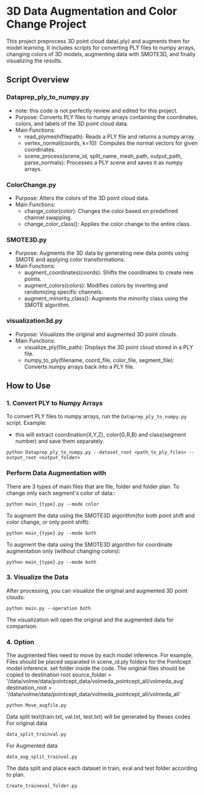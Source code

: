 # 3D Data Augmentation and Color Change Project

This project preprocess 3D point cloud data(.ply) and augments them for model learning. 
It includes scripts for converting PLY files to numpy arrays, 
changing colors of 3D models, 
augmenting data with SMOTE3D, 
and finally visualizing the results.

## Script Overview
### Dataprep_ply_to_numpy.py
* note: this code is not perfectly review and edited for this project.
* Purpose: Converts PLY files to numpy arrays containing the coordinates, colors, and labels of the 3D point cloud data.
* Main Functions:
  * read_plymesh(filepath): Reads a PLY file and returns a numpy array.
  * vertex_normal(coords, k=10): Computes the normal vectors for given coordinates.
  * scene_process(scene_id, split_name, mesh_path, output_path, parse_normals): Processes a PLY scene and saves it as numpy arrays.
### ColorChange.py
* Purpose: Alters the colors of the 3D point cloud data.
* Main Functions:
  * change_color(color): Changes the color based on predefined channel swapping.
  * change_color_class(): Applies the color change to the entire class.
### SMOTE3D.py
* Purpose: Augments the 3D data by generating new data points using SMOTE and applying color transformations.
* Main Functions:
  * augment_coordinates(coords): Shifts the coordinates to create new points.
  * augment_colors(colors): Modifies colors by inverting and randomizing specific channels.
  * augment_minority_class(): Augments the minority class using the SMOTE algorithm.
### visualization3d.py
* Purpose: Visualizes the original and augmented 3D point clouds.
* Main Functions:
  * visualize_ply(file_path): Displays the 3D point cloud stored in a PLY file.
  * numpy_to_ply(filename, coord_file, color_file, segment_file): Converts numpy arrays back into a PLY file.

## How to Use

### 1. Convert PLY to Numpy Arrays

To convert PLY files to numpy arrays, run the `Dataprep_ply_to_numpy.py` script. Example:
* this will extract coordination(X,Y,Z), color(G,R,B) and class(segment number) and save them separately.
 ```
 python Dataprep_ply_to_numpy.py --dataset_root <path_to_ply_files> --output_root <output_folder>
 ```


### Perform Data Augmentation with
There are 3 types of main files that are file, folder and folder plan.
To change only each segment's color of data::
 ```
python main_{type}.py --mode color
 ```

To augment the data using the SMOTE3D algorithm(for both point shift and color change, or only point shift):
 ```
python main_{type}.py --mode both
 ```

To augment the data using the SMOTE3D algorithm for coordinate augmentation only (without changing colors):
 ```
python main_{type}.py --mode both
 ```

### 3. Visualize the Data
After processing, you can visualize the original and augmented 3D point clouds:
 ```
python main.py --operation both
 ```
The visualization will open the original and the augmented data for comparison.

### 4. Option
The augmented files need to move by each model inference.
For example, Files should be placed separated in scene_id.ply folders for the Ponitcept model inference.
set folder inside the code.
The original files should be copied to destination root
<example>
source_folder = '/data/volme/data/pointcept_data/volmeda_pointcept_all/volmeda_aug' 
destination_root = '/data/volme/data/pointcept_data/volmeda_pointcept_all/volmeda_all'

 ```
python Move_augfile.py
 ```
Data split text(train.txt, val.txt, test.txt) will be generated by theses codes
For original data
 ```
data_split_trainval.py
 ```
For Augmented data
```
data_aug_split_trainval.py
 ```

The data split and place each dataset in train, eval and test folder according to plan.
 ```
Create_traineval_folder.py
 ```
